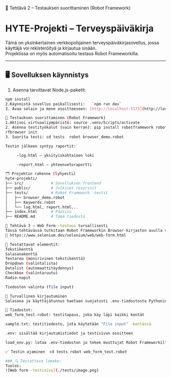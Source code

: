 🧪 Tehtävä 2 –  Testauksen suorittaminen (Robot Framework)
# HYTE-Projekti – Terveyspäiväkirja

Tämä on yksinkertainen verkkopohjainen terveyspäiväkirjasovellus, jossa käyttäjä voi rekisteröityä ja kirjautua sisään.  
Projektissa on myös automatisoitu testaus Robot Frameworkilla.

---

## 🖥️ Sovelluksen käynnistys

1. Asenna tarvittavat Node.js-paketit:

```bash
npm install
2.Käynnistä sovellus paikallisesti:   `npm run dev`
3. Avaa selain ja mene osoitteeseen: [http://localhost:5173](http://localhost:5173)

🧪 Testauksen suorittaminen (Robot Framework)
1.Aktivoi virtuaaliympäristö: source .venv/Scripts/activate
2. Asenna testityökalut (vain kerran): pip install robotframework robotframework-browser
rfbrowser init
3. Suorita testi: cd tests  robot browser_demo.robot

Testin jälkeen syntyy raportit:

     -log.html – yksityiskohtainen loki

     -report.html – yhteenvetoraportti

🗂 Projektin rakenne (lyhyesti)
hyte-projekti/
├── src/            # Sovelluksen frontend
├── public/         # Julkiset resurssit
├── tests/          # Robot Framework -testit
│   ├── browser_demo.robot
│   ├── Keywords.robot
│   └── log.html, report.html...
├── index.html      # Pääsivu
├── README.md       # Tämä tiedosto

🧪 Tehtävä 3 – Web Form -testaus turvallisesti
Tässä tehtävässä tutkitaan Robot Frameworkin Browser-kirjaston avulla verkkolomakkeen (Web Form) eri kenttien toimivuutta. Testisivuna käytetään Seleniumin tarjoamaa esimerkkisivua:
🔗 https://www.selenium.dev/selenium/web/web-form.html

🧩 Testattavat elementit:
Tekstikenttä
Salasanakenttä
Textarea (monirivinen tekstikenttä)
Dropdown (valintalista)
Datalist (automaattitäydennys)
Checkbox (valintaruutu)
Radio-napit

Tiedoston valinta (file input)

🔐 Turvallinen kirjautuminen
Salasana ja käyttäjätunnus haetaan suojatusti .env-tiedostosta Pythonin dotenv-kirjaston avulla, eikä niitä kirjoiteta suoraan testikoodiin.

🔧 Tiedostot:
web_form_test.robot: testitapaus, joka käy läpi kaikki kentät

sample.txt: testitiedosto, jota käytetään "File input" -kentässä

.env: sisältää kirjautumistiedot ja testisivun osoitteen

load_env.py: lataa .env-tiedoston ja tekee muuttujat Robot Frameworkille

✅ Testin ajaminen  cd tests robot web_form_test.robot

### 🔍 Testattava lomake:
Tuolos:
![Web form -testisivu](./tests/image.png)



